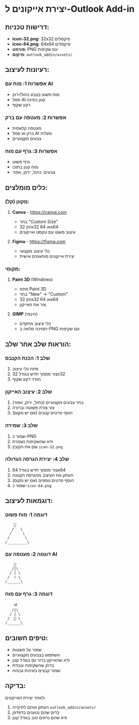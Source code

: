 # יצירת אייקונים ל-Outlook Add-in

## דרישות טכניות:
- **icon-32.png**: 32x32 פיקסלים
- **icon-64.png**: 64x64 פיקסלים
- **פורמט**: PNG עם שקיפות
- **מיקום**: `outlook_addin/assets/`

## רעיונות לעיצוב:

### אפשרות 1: מוח עם AI
- מוח פשוט בצבע כחול/ירוק
- סמל AI קטן בפינה
- רקע שקוף

### אפשרות 2: מעטפה עם ברק
- מעטפה קלאסית
- ברק או סמל AI מעליה
- צבעים מקצועיים

### אפשרות 3: גרף עם מוח
- גרף פשוט
- מוח קטן בתוכו
- צבעים: כחול, ירוק, אפור

## כלים מומלצים:

### מקוון (קל):
1. **Canva** - https://canva.com
   - בחר "Custom Size"
   - הזן 32x32 או 64x64
   - עיצוב פשוט עם טקסט ואייקונים

2. **Figma** - https://figma.com
   - כלי עיצוב מקצועי
   - יצירת אייקונים מותאמים אישית

### מקומי:
1. **Paint 3D** (Windows)
   - פתח Paint 3D
   - בחר "New" → "Custom"
   - הזן 32x32 או 64x64
   - צור את האייקון

2. **GIMP** (חינמי)
   - כלי עיצוב מתקדם
   - תמיכה מלאה ב-PNG עם שקיפות

## הוראות שלב אחר שלב:

### שלב 1: הכנת הקנבס
1. פתח כלי עיצוב
2. צור מסמך חדש בגודל 32x32
3. הגדר רקע שקוף

### שלב 2: עיצוב האייקון
1. בחר צבעים מקצועיים (כחול, ירוק, אפור)
2. צור צורה פשוטה וברורה
3. הוסף פרטים קטנים (אם יש מקום)

### שלב 3: שמירה
1. שמור כ-PNG
2. ודא שהשקיפות נשמרת
3. שם את הקובץ `icon-32.png`

### שלב 4: יצירת הגרסה הגדולה
1. צור מסמך חדש בגודל 64x64
2. העתק את העיצוב מהגרסה הקטנה
3. הוסף פרטים נוספים (אם יש מקום)
4. שמור כ-`icon-64.png`

## דוגמאות לעיצוב:

### דוגמה 1: מוח פשוט
```
    🧠
   /   \
  /     \
 /       \
/_________\
```

### דוגמה 2: מעטפה עם AI
```
    📧
   /|\
  / | \
 /  ⚡ \
/______\
```

### דוגמה 3: גרף עם מוח
```
    📊
   /|\
  / | \
 /  🧠 \
/______\
```

## טיפים חשובים:
- שמור על פשטות
- השתמש בצבעים מקצועיים
- ודא שהאייקון ברור גם בגודל קטן
- בדוק שהשקיפות עובדת
- שמור קבצים באיכות גבוהה

## בדיקה:
לאחר יצירת האייקונים:
1. העתק אותם לתיקייה `outlook_addin/assets/`
2. בדוק שהם נטענים בדפדפן
3. ודא שהם נראים טוב בגודל קטן















